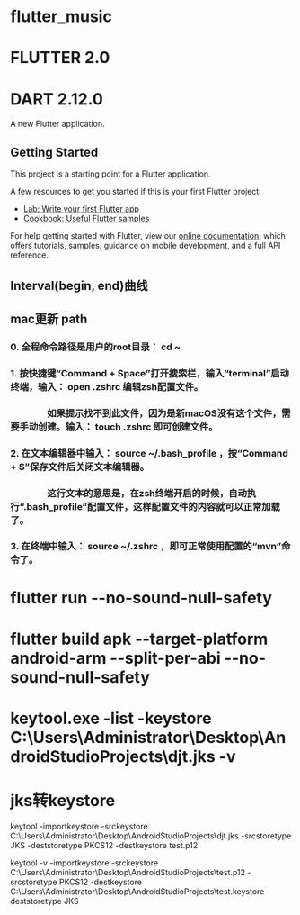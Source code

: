 # flutter_music

# FLUTTER 2.0
# DART 2.12.0
A new Flutter application.
## Getting Started

This project is a starting point for a Flutter application.

A few resources to get you started if this is your first Flutter project:
 
- [Lab: Write your first Flutter app](https://flutter.dev/docs/get-started/codelab)
- [Cookbook: Useful Flutter samples](https://flutter.dev/docs/cookbook)

For help getting started with Flutter, view our
[online documentation](https://flutter.dev/docs), which offers tutorials,
samples, guidance on mobile development, and a full API reference.
## Interval(begin, end)曲线
## mac更新 path
   ###   0. 全程命令路径是用户的root目录： cd ~
   ###
   ###   1. 按快捷键“Command + Space”打开搜索栏，输入“terminal”启动终端，输入： open .zshrc 编辑zsh配置文件。
   ###
   ### 　　　　如果提示找不到此文件，因为是新macOS没有这个文件，需要手动创建。输入： touch .zshrc 即可创建文件。
   ###
   ###   2. 在文本编辑器中输入： source ~/.bash_profile ，按“Command + S”保存文件后关闭文本编辑器。
   ###
   ### 　　　　这行文本的意思是，在zsh终端开启的时候，自动执行“.bash_profile”配置文件，这样配置文件的内容就可以正常加载了。
   ###
   ###   3. 在终端中输入： source ~/.zshrc ，即可正常使用配置的“mvn”命令了。

# flutter run --no-sound-null-safety

#  flutter build apk --target-platform android-arm --split-per-abi --no-sound-null-safety

#  keytool.exe -list -keystore C:\Users\Administrator\Desktop\AndroidStudioProjects\djt.jks -v


# jks转keystore
keytool -importkeystore -srckeystore C:\Users\Administrator\Desktop\AndroidStudioProjects\djt.jks -srcstoretype JKS -deststoretype PKCS12 -destkeystore test.p12
  
 keytool -v -importkeystore -srckeystore C:\Users\Administrator\Desktop\AndroidStudioProjects\test.p12 -srcstoretype PKCS12 -destkeystore C:\Users\Administrator\Desktop\AndroidStudioProjects\test.keystore -deststoretype JKS
